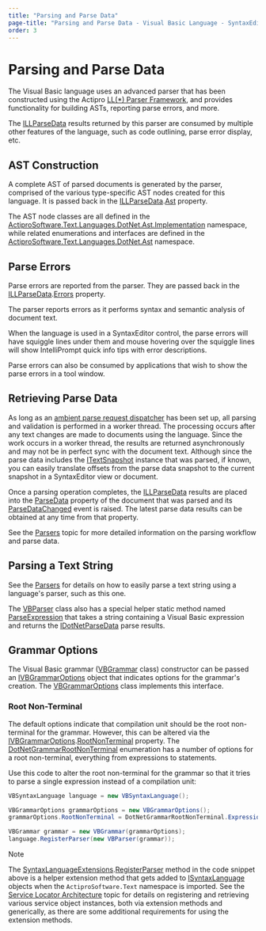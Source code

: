 ```yaml
---
title: "Parsing and Parse Data"
page-title: "Parsing and Parse Data - Visual Basic Language - SyntaxEditor .NET Languages Add-on"
order: 3
---
```

# Parsing and Parse Data

The Visual Basic language uses an advanced parser that has been constructed using the Actipro [LL(*) Parser Framework](../../ll-parser-framework/index.md), and provides functionality for building ASTs, reporting parse errors, and more.

The [ILLParseData](xref:ActiproSoftware.Text.Parsing.LLParser.ILLParseData) results returned by this parser are consumed by multiple other features of the language, such as code outlining, parse error display, etc.

## AST Construction

A complete AST of parsed documents is generated by the parser, comprised of the various type-specific AST nodes created for this language.  It is passed back in the [ILLParseData](xref:ActiproSoftware.Text.Parsing.LLParser.ILLParseData).[Ast](xref:ActiproSoftware.Text.Parsing.LLParser.ILLParseData.Ast) property.

The AST node classes are all defined in the [ActiproSoftware.Text.Languages.DotNet.Ast.Implementation](xref:ActiproSoftware.Text.Languages.DotNet.Ast.Implementation) namespace, while related enumerations and interfaces are defined in the [ActiproSoftware.Text.Languages.DotNet.Ast](xref:ActiproSoftware.Text.Languages.DotNet.Ast) namespace.

## Parse Errors

Parse errors are reported from the parser.  They are passed back in the [ILLParseData](xref:ActiproSoftware.Text.Parsing.LLParser.ILLParseData).[Errors](xref:ActiproSoftware.Text.Parsing.IParseErrorProvider.Errors) property.

The parser reports errors as it performs syntax and semantic analysis of document text.

When the language is used in a SyntaxEditor control, the parse errors will have squiggle lines under them and mouse hovering over the squiggle lines will show IntelliPrompt quick info tips with error descriptions.

Parse errors can also be consumed by applications that wish to show the parse errors in a tool window.

## Retrieving Parse Data

As long as an [ambient parse request dispatcher](../../text-parsing/parsing/parse-requests-and-dispatchers.md) has been set up, all parsing and validation is performed in a worker thread.  The processing occurs after any text changes are made to documents using the language.  Since the work occurs in a worker thread, the results are returned asynchronously and may not be in perfect sync with the document text.  Although since the parse data includes the [ITextSnapshot](xref:ActiproSoftware.Text.ITextSnapshot) instance that was parsed, if known, you can easily translate offsets from the parse data snapshot to the current snapshot in a SyntaxEditor view or document.

Once a parsing operation completes, the [ILLParseData](xref:ActiproSoftware.Text.Parsing.LLParser.ILLParseData) results are placed into the [ParseData](xref:ActiproSoftware.Text.ICodeDocument.ParseData) property of the document that was parsed and its [ParseDataChanged](xref:ActiproSoftware.Text.ICodeDocument.ParseDataChanged) event is raised.  The latest parse data results can be obtained at any time from that property.

See the [Parsers](../../text-parsing/parsing/parsers.md) topic for more detailed information on the parsing workflow and parse data.

## Parsing a Text String

See the [Parsers](../../text-parsing/parsing/parsers.md) for details on how to easily parse a text string using a language's parser, such as this one.

The [VBParser](xref:ActiproSoftware.Text.Languages.VB.Implementation.VBParser) class also has a special helper static method named [ParseExpression](xref:ActiproSoftware.Text.Languages.VB.Implementation.VBParser.ParseExpression*) that takes a string containing a Visual Basic expression and returns the [IDotNetParseData](xref:ActiproSoftware.Text.Languages.DotNet.IDotNetParseData) parse results.

## Grammar Options

The Visual Basic grammar ([VBGrammar](xref:ActiproSoftware.Text.Languages.VB.Implementation.VBGrammar) class) constructor can be passed an [IVBGrammarOptions](xref:ActiproSoftware.Text.Languages.VB.IVBGrammarOptions) object that indicates options for the grammar's creation.  The [VBGrammarOptions](xref:ActiproSoftware.Text.Languages.VB.Implementation.VBGrammarOptions) class implements this interface.

### Root Non-Terminal

The default options indicate that compilation unit should be the root non-terminal for the grammar.  However, this can be altered via the [IVBGrammarOptions](xref:ActiproSoftware.Text.Languages.VB.IVBGrammarOptions).[RootNonTerminal](xref:ActiproSoftware.Text.Languages.VB.IVBGrammarOptions.RootNonTerminal) property.  The [DotNetGrammarRootNonTerminal](xref:ActiproSoftware.Text.Languages.DotNet.DotNetGrammarRootNonTerminal) enumeration has a number of options for a root non-terminal, everything from expressions to statements.

Use this code to alter the root non-terminal for the grammar so that it tries to parse a single expression instead of a compilation unit:

```csharp
VBSyntaxLanguage language = new VBSyntaxLanguage();

VBGrammarOptions grammarOptions = new VBGrammarOptions();
grammarOptions.RootNonTerminal = DotNetGrammarRootNonTerminal.Expression;

VBGrammar grammar = new VBGrammar(grammarOptions);
language.RegisterParser(new VBParser(grammar));
```

> [!NOTE]
> The [SyntaxLanguageExtensions](xref:ActiproSoftware.Text.SyntaxLanguageExtensions).[RegisterParser](xref:ActiproSoftware.Text.SyntaxLanguageExtensions.RegisterParser*) method in the code snippet above is a helper extension method that gets added to [ISyntaxLanguage](xref:ActiproSoftware.Text.ISyntaxLanguage) objects when the `ActiproSoftware.Text` namespace is imported.  See the [Service Locator Architecture](../../language-creation/service-locator-architecture.md) topic for details on registering and retrieving various service object instances, both via extension methods and generically, as there are some additional requirements for using the extension methods.
